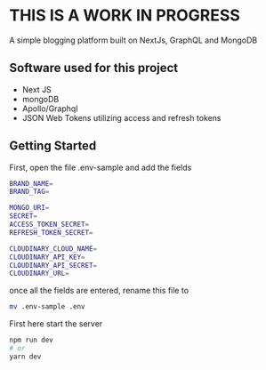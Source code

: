 # THIS IS A WORK IN PROGRESS

A simple blogging platform built on NextJs, GraphQL and MongoDB

## Software used for this project

- Next JS
- mongoDB
- Apollo/Graphql
- JSON Web Tokens utilizing access and refresh tokens

## Getting Started

First, open the file .env-sample and add the fields

```bash
BRAND_NAME=
BRAND_TAG=

MONGO_URI=
SECRET=
ACCESS_TOKEN_SECRET=
REFRESH_TOKEN_SECRET=

CLOUDINARY_CLOUD_NAME=
CLOUDINARY_API_KEY=
CLOUDINARY_API_SECRET=
CLOUDINARY_URL=
```

once all the fields are entered, rename this file to

```bash
mv .env-sample .env
```

First here start the server

```bash
npm run dev
# or
yarn dev
```
